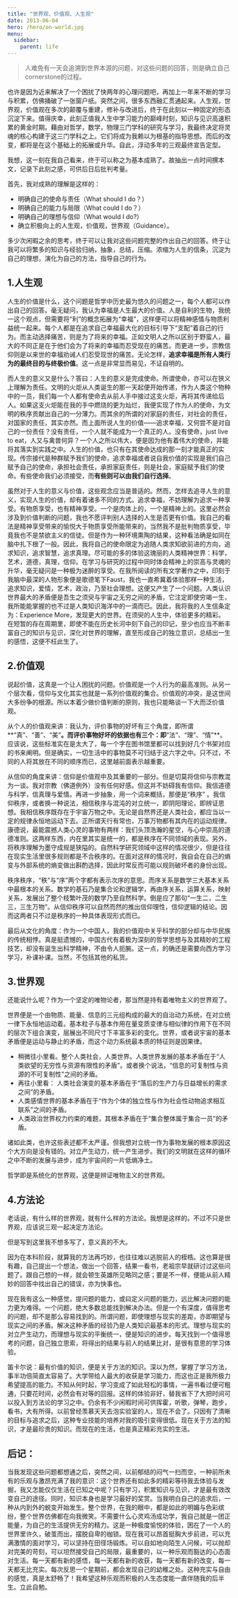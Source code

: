 ```yaml
---
title: "世界观、价值观、人生观"
date: 2013-06-04
hero: /hero/on-world.jpg
menu:
  sidebar:
    parent: life
---
```


> 人难免有一天会追溯到世界本源的问题，对这些问题的回答，则是确立自己cornerstone的过程。

<!--more-->

也许是因为近来解决了一个困扰了快两年的心理问题吧，再加上一年来不断的学习与积累，仿佛捅破了一张窗户纸。突然之间，很多东西融汇贯通起来。人生观，世界观，价值观在多次的颠覆与重建，修补与改进后，终于在此刻以一种固定的形态沉淀下来。值得庆幸，此刻正值我人生中学习能力的巅峰时刻，知识与见识高速积累的黄金时期。藉由对哲学，数学，物理三门学科的研究与学习，我最终决定将灵魂的核心构建于这三门学科之上。它们将成为我赖以为根基的指导思想。而后的改变，都将是在这个基础上的拓展或升华。自此，浮动多年的三观最终宣告定型。

我想，这一刻在我自己看来，终于可以称之为基本成熟了。故抽出一点时间撰本文，记录下此刻之感，可供后日后批判考量。

首先，我对成熟的理解是这样的：
* 明确自己的使命与责任（What should I do？）
* 明确自己的能力与局限（What could I do？）
* 明确自己的理想与信仰（What would I do?）
* 确立积极向上的人生观，价值观，世界观（Guidance）。

多少次闲暇之余的思考，终于可以让我对这些问题完整的作出自己的回答。终于让我可以将繁多的知识与经验归纳，抽象，总结，压缩。浓缩为人生的信条，沉淀为自己的理想，演化为自己的方法，指导自己的行为。



## 1.人生观

人生的价值是什么，这个问题是哲学中历史最为悠久的问题之一，每个人都可以作出自己的回答。毫无疑问，我认为幸福是人生最大的价值。人是自利的生物，我统一这个观点，但需要将“利”的概念拓展为“幸福”，这样便可以将精神感情与物质利益统一起来。每个人都是在追求自己幸福最大化的目标引导下“支配”着自己的行为。而主动选择痛苦，则是为了将来的幸福。正如文明人之所以区别于野蛮人，最大的不同正是在于他们会为了将来的幸福而忍受现在的痛苦。而更进一步，宗教信仰则是以来世的幸福劝诫人们忍受现世的痛苦。无论怎样，**追求幸福是所有人类行为的最终目的与终极价值**。这一点是非常显而易见，不证自明的。 


而人生的意义又是什么？答曰：人生的意义是完成使命。所谓使命，亦可以在狭义上理解为责任。文明的火炬从人类诞生的那一天起便开始传递，作为人类这个物种中的一员，我们每一个人都有使命去从前人手中接过这支火炬，再将其传递给后人。如果这支火炬能在我的手中燃烧的更为灿烂，我便实现了作为人的使命，为文明的秩序贡献出自己的一分薄力。而其余的所谓的对家庭的责任，对社会的责任，对国家的责任，其实亦然。而上面所说人生的价值——追求幸福，又何尝不是对自己的一份责任？没有责任，一个人就不能成为一个真正的人。没有使命，just live to eat，人又与禽兽何异？一个人之所以伟大，便是因为他有着伟大的使命，并能将其落实到实践之中。人生的价值，也只有在其使命达成的那一刻才能真正的实现。传宗接代是种群赋予我们的使命，追求幸福或者说自我价值的实现是我们自己赋予自己的使命，承担社会责任，承担家庭责任，则是社会，家庭赋予我们的使命。有些使命我们必须接受，而**有些则可以由我们自行选择**。        


虽然对于人生的意义与价值，这些观念应当是普适的。然而，怎样去追寻人生的意义，实现人生的价值，却有着诸多不同的方式。追求幸福，不妨理解为追求一种享受。有物质享受，也有精神享受。一个是肉体上的，一个是精神上的。这里必然会涉及到价值判断的问题，我也不愿评判别人选择的人生是否更有价值。我自己的看法是精神享受带来的愉悦大于物质享受所能带来的，当然我不是批判物质享受，毕竟我也不是禁欲主义的信徒。但是作为一种环境熏陶的结果，这种看法确是如同在脑中扎下根了一般。因此，我将自己的使命限定为追随人类求知欲前进的方向，追求知识，追求智慧，追求真理。尽可能的多的体验这瑰丽的人类精神世界：科学，艺术，道德，真理，信仰。在学习与研究的过程中同时体会精神上的崇高与灵魂的升华，毫无疑问是一种极为迷醉的享受。在我所阅读的所有文学著作之中，印刻于我脑中最深的人物形象便是歌德笔下Faust，我也一直希冀着体验那样一种生活，追求知识，爱情，艺术，政治，乃至社会理想。这便又产生了一个问题。人类认识世界最大的矛盾便是吾生之须臾与宇宙之无穷之间的矛盾，它注定即使穷竭一生，我所能能掌握的也不过是人类知识海洋中的一滴而已。因此，我将我的人生信条定为：Experience More，发现更大的世界。在须臾的人生中，体验更多的精彩。在短暂的存在周期里，即使不能在历史长河中刻下自己的印记，至少也应当不断丰富自己的知识与见识，深化对世界的理解，直至形成自己的独立意识，总结出一生的感悟，这便不枉此生了。



## 2.价值观


说起价值，这真是一个让人困扰的问题。价值观是一个人行为的最高准则。从另一个层次看，信仰与文化其实也就是一系列价值观的集合。价值观的冲突，是这世间大多纷争的根源。所以本着少做价值判断的原则，我也只能略谈一下大而泛价值观。


从个人的价值观来讲：我认为，评价事物的好坏有三个角度，即所谓**“真”、“善”、“美”**。而评价事物好坏的依据也有三个：即**“法”、“理”、“情”**。应该说，这些标准实在是太大了，每一个字在图书馆里都可以找到好几个书架对应的书来阐明。但是确实，一切生活中的事物莫不可归结于这六字之中。只不过，不同的人将其放在不同的顺序而已，这里越前面表示越重要。


从信仰的角度来讲：信仰是价值观中及其重要的一部分。但是切莫将信仰与宗教混为一谈。我对宗教（佛道例外）没有任何好感。但这并不妨碍我有信仰。我信道德与科学，信真理与爱情。再进一步抽象，用一个词来概括，那便是“秩序” 。我信仰秩序，或者换一种说法，相信秩序与混沌的对立统一，即阴阳理论，即辨证思想。我相信秩序既存在于宇宙万物之中。无论是自然界还是人类社会，都应当以一定的规律永恒地运动下去。正所谓天行有常也，万事万物都有其内在的运动规律。康德说，最能震撼人类心灵的事物有两样：我们头顶浩瀚的星空，与心中崇高的道德准则。这两样东西，内在里其实是统一的，都是秩序在不同领域的表现。另外，将秩序理解为墨守成规是狭隘的。自然科学研究领域中这样的情况很少，但是往往在现实生活里很多规则都是不合秩序的。在面对这样的情况时，我自会在自己的熵变与外部系统的熵变做出斟酌选择，因此时常反而可能以规则破坏者的身份出现。


秩序秩序，“秩”与“序”两个字都有表示次序的意思。而序关系是数学三大基本关系中最根本的关系。数学的基石乃是集合论和逻辑学，再由序关系，运算关系，映射关系，发展出了整个枝繁叶茂的数学乃至自然科学。倒是应了那句“一生二，二生三，三生万物”。从信仰秩序可以自然而然的推出信仰理性，信仰逻辑的结论。因而这两者只不过是秩序的一种具体表现形式而已。       


最后从文化的角度：作为一个中国人，我的价值观中关乎科学的部分却与中华民族的传统相悖。真是挺遗憾的，中国古代有着极为深刻的哲学思想与及其精妙的工程技艺，却没有诞生出科学精神，不由令人扼腕。这一点，的确还是需要向西方学习学习，补课补课。当然，不包括其他的私货。




## 3.世界观

还能说什么呢？作为一个坚定的唯物论者，那当然是持有着唯物主义的世界观了。                    

世界便是一个由物质、能量、信息的三元组构成的最大的自治动力系统，在对立统一律下永恒地运动着。基本粒子与基本作用在量变质变律与相似律的作用下在不同的层次下组合演变，层展出不同尺寸下丰富多彩的变化。世界，或者说宇宙的基本矛盾便是运动与静止的矛盾，而这个动力系统最本质的特征则是因果律。

* 稍微往小里看。整个人类社会，人类世界。人类世界发展的基本矛盾在于“人类欲望的无穷性与资源有限性的矛盾”。或者换个说法，“信息的可复制性与资源的不可复制性”之间的矛盾。
* 再往小里看： 人类社会演变的基本矛盾在于“落后的生产力与日益增长的需求之间”的矛盾。
* 人类感情世界的基本矛盾在于“作为个体的独立性与作为社会性动物追求相互联系”之间的矛盾。
* 人类政治世界权力约束的难题，其根本矛盾在于“集合整体属于集合一员”的矛盾。

诸如此类，也许这些表述都不太严谨。但我想对立统一作为事物发展的根本原因这个大方向是没有错的。对立产生动力，统一产生进步。我们的文明就在这样的循环之中不断的发展与进步，成为宇宙间的一片低熵净土。

哲学即是系统化的世界观，这便是辨证唯物主义的世界观。



## 4.方法论

老话说，有什么样的世界观，就有什么样的方法论。我想是这样的。不过不只是世界观，应该说三观一起决定方法论。

但是写到这里我不想多写了，意义真的不大。

因为在本科阶段，就算我的方法再巧妙，也往往难以逃脱前人的桎梏。这也算是很有趣，自己提出一个想法，做出一个回答，结果一看书，老祖宗早就研讨过这些问题了。跟自己想的一样，就会顿生英雄所见略同之感；要是不一样，便能从前人精妙的回答中找出自己的错误，亦为快事也。

现在我有这么一种感觉，提问题的能力，或曰定义问题的能力，远比解决问题的能力更为难得。一个问题，绝大多数总能找到解决办法。但是一个有深度，值得思考的问题，却不是那么容易找到的。所谓问题，即使理想与现实的差距，亦即期望与现实之间的矛盾。解决这种矛盾的经验乃是人类知识最基本的形式。理想与现实的对立产生动力，而理想与现实的平衡统一，便是知识的进步。每天找到一个值得思考的问题，自己独立思索，将得出的结果与前人的结果比对，是很有意思的学习体验。

笛卡尔说：最有价值的知识，便是关于方法的知识。深以为然，掌握了学习方法，事半功倍简直太容易了。大学带给人最大的收获是学习能力，而这也正是我所极力希望提高的能力。不知从何时起，学习变成了如此轻松的事情，一遍书看过便可粗通，只要花时间，必然会有对等的回报。这样的体验非好，替我省下了大把时间可以投入到方法论的学习之中。仍余有不少闲暇时间可供挥霍，听歌，弹琴，跑步，看书，大有所得。以前曾经羡慕天天去泡实验室的人，现在不会了。只因有了清晰的目标与追求之后，这种专业技能的培养对我的吸引变得很低。现在关于方法的知识，才是最珍贵的知识。而现在的生活，也是真正精彩充实的生活。



## 后记：

当我发现这些问题都想通之后，突然之间，以前郁结的闷气一扫而空，一种前所未有的乐观与激昂充满了我的意识：这个世界还有如此多的精彩等待我去体验与发掘，我又怎能仅仅生活在已知之中呢？只有学习，积累知识与见识，才是最有效改变自己的途径。同时，知识本身也是学习最好的奖赏。当我明白自己的追求后，一种从内到外的蜕变开始发生。整个世界，在我的眼中，都是如此的明媚与色彩缤纷，整个世界仿佛都在向我微笑。不需要什么心灵鸡汤成功学，我自己就是一团正能量，为自己的生活提供无穷的精力。这是一种极度愉悦的体验，困在了一个人的世界里许久，破茧而出，摆脱自卑的枷锁。现在我可以昂首挺胸大步前进，可以充满激情的面对学习，可以坚持在田径场锻炼。可以自如地向陌生人问候，可以抛却对完美的苛刻，可以坦然接受自己的局限，最重要的，以一种乐观而豁达的心态面对生活。每一天都有新的感悟，每一天都有新的收获，每一天都有新的改变，每一天都无比充实。每次反思一个星期前，都会发现自己的幼稚之处。这种充实与自由的感觉，真是太舒畅了！我希望这种乐观而积极的人生态度能一直伴随我的后半生。立此自勉。